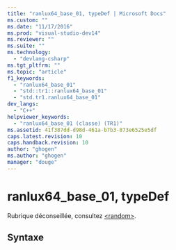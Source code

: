 ```yaml
---
title: "ranlux64_base_01, typeDef | Microsoft Docs"
ms.custom: ""
ms.date: "11/17/2016"
ms.prod: "visual-studio-dev14"
ms.reviewer: ""
ms.suite: ""
ms.technology: 
  - "devlang-csharp"
ms.tgt_pltfrm: ""
ms.topic: "article"
f1_keywords: 
  - "ranlux64_base_01"
  - "std::tr1::ranlux64_base_01"
  - "std.tr1.ranlux64_base_01"
dev_langs: 
  - "C++"
helpviewer_keywords: 
  - "ranlux64_base_01 (classe) (TR1)"
ms.assetid: 41f387dd-d98d-461a-b7b3-873e6525e5df
caps.latest.revision: 10
caps.handback.revision: 10
author: "ghogen"
ms.author: "ghogen"
manager: "douge"
---
```

# ranlux64_base_01, typeDef
Rubrique déconseillée, consultez [\<random\>](../Topic/%3Crandom%3E.md).  
  
## Syntaxe